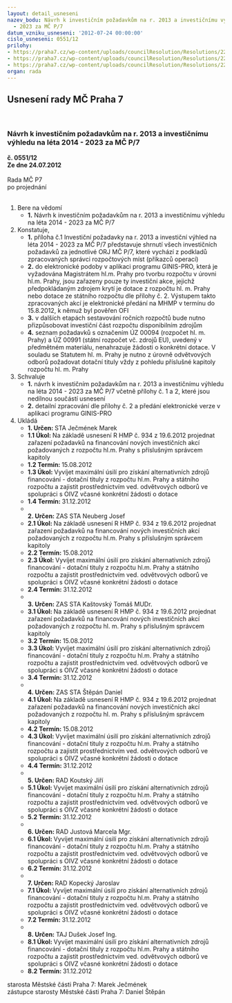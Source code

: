 ```yaml
---
layout: detail_usneseni
nazev_bodu: Návrh k investičním požadavkům na r. 2013 a investičnímu výhledu na léta  2014
  - 2023 za MČ P/7
datum_vzniku_usneseni: '2012-07-24 00:00:00'
cislo_usneseni: 0551/12
prilohy:
- https://praha7.cz/wp-content/uploads/councilResolution/Resolutions/22639/38-12-invest_v%c3%bdhled_2013-2023__p%c5%99%c3%adloha_%c4%8d_1.xls
- https://praha7.cz/wp-content/uploads/councilResolution/Resolutions/22639/38-12-invest_v%c3%bdhled_2013-2023__p%c5%99%c3%adloha_%c4%8d_2_mhp.xls
- https://praha7.cz/wp-content/uploads/councilResolution/Resolutions/22639/38-12-usnesen%c3%ad_rady_hmp_usnesen%c3%ad_%c4%8d.934_(ve%c5%99ejn%c3%bd).pdf
organ: rada
---
```

<div id="ucUsn_pList" class="usn">
	<span><h2>Usnesení rady MČ Praha 7 </h2>
<br></span><div class="standBody">
<span><h3>Návrh k investičním požadavkům na r. 2013 a investičnímu výhledu na léta  2014 - 2023 za MČ P/7</h3></span><div class="center">
		<strong>č. 0551/12</strong><br>
	</div>
<div class="center">
		<strong>Ze dne 24.07.2012</strong><br><br>
	</div>Rada MČ P7<br> po projednání<br><br><ol>
<li>Bere na vědomí<ul><li>
<strong>1.</strong> Návrh k investičním požadavkům na r. 2013 a investičnímu výhledu na léta  2014 - 2023 za MČ P/7</li></ul>
</li>
<li>Konstatuje,<ul>
<li>
<strong>1.</strong> příloha č.1 Investiční požadavky na r. 2013 a investiční výhled na léta  2014 - 2023 za MČ P/7 představuje shrnutí všech investičních požadavků za jednotlivé ORJ MČ P/7, které vychází z podkladů zpracovaných správci rozpočtových míst (příkazců operací)</li>
<li>
<strong>2.</strong> do elektronické podoby v aplikaci programu GINIS-PRO, která je vyžadována Magistrátem hl.m. Prahy pro tvorbu rozpočtu v úrovni hl.m. Prahy, jsou zařazeny pouze ty investiční akce, jejichž předpokládaným zdrojem krytí je dotace z rozpočtu hl. m. Prahy nebo dotace ze státního rozpočtu dle přílohy č. 2. Výstupem takto zpracovaných akcí je elektronické předání na MHMP v termínu do 15.8.2012, k němuž byl pověřen OFI  </li>
<li>
<strong>3.</strong> v dalších etapách sestavování ročních rozpočtů bude nutno přizpůsobovat investiční část rozpočtu disponibilním zdrojům</li>
<li>
<strong>4.</strong> seznam požadavků s označením ÚZ 00094 (rozpočet hl. m. Prahy) a ÚZ 00991 (státní rozpočet vč. zdrojů EU), uvedený v předmětném materiálu, nenahrazuje žádosti o konkrétní dotace. V souladu se Statutem hl. m. Prahy je nutno z úrovně odvětvových odborů požadovat dotační tituly vždy z pohledu příslušné kapitoly rozpočtu hl. m. Prahy</li>
</ul>
</li>
<li>Schvaluje<ul>
<li>
<strong>1.</strong> návrh k investičním požadavkům na r. 2013 a investičnímu výhledu na léta 2014 - 2023 za MČ P/7 včetně přílohy č. 1 a 2, které jsou nedílnou součástí usnesení </li>
<li>
<strong>2.</strong> detailní zpracování dle přílohy č. 2 a  předání elektronické verze v aplikaci programu GINIS-PRO </li>
</ul>
</li>
<li>Ukládá<ul>
<li>
<strong>1. Určen: </strong>STA Ječmének Marek</li>
<li>
<strong>1.1 Úkol: </strong>Na základě usnesení R HMP č. 934 z 19.6.2012 projednat zařazení požadavků na financování nových investičních akcí požadovaných z rozpočtu hl.m. Prahy s příslušným správcem kapitoly</li>
<li>
<strong>1.2 Termín: </strong>15.08.2012</li>
<li>
<strong>1.3 Úkol: </strong>Vyvíjet maximální úsilí pro získání alternativních zdrojů financování - dotační tituly z rozpočtu hl.m. Prahy a státního rozpočtu a zajistit prostřednictvím ved. odvětvových odborů ve spolupráci s OIVZ včasné konkrétní žádosti o dotace</li>
<li>
<strong>1.4 Termín: </strong>31.12.2012</li>
<li>
<strong><br>2. Určen: </strong>ZAS STA Neuberg Josef</li>
<li>
<strong>2.1 Úkol: </strong>Na základě usnesení R HMP č. 934 z 19.6.2012 projednat zařazení požadavků na financování nových investičních akcí požadovaných z rozpočtu hl.m. Prahy s příslušným správcem kapitoly</li>
<li>
<strong>2.2 Termín: </strong>15.08.2012</li>
<li>
<strong>2.3 Úkol: </strong>Vyvíjet maximální úsilí pro získání alternativních zdrojů financování - dotační tituly z rozpočtu hl.m. Prahy a státního rozpočtu a zajistit prostřednictvím ved. odvětvových odborů ve spolupráci s OIVZ včasné konkrétní žádosti o dotace</li>
<li>
<strong>2.4 Termín: </strong>31.12.2012</li>
<li>
<strong><br>3. Určen: </strong>ZAS STA Kaštovský Tomáš MUDr.</li>
<li>
<strong>3.1 Úkol: </strong>Na základě usnesení R HMP č. 934 z 19.6.2012 projednat zařazení požadavků na financování nových investičních akcí požadovaných z rozpočtu hl. m. Prahy s příslušným správcem kapitoly</li>
<li>
<strong>3.2 Termín: </strong>15.08.2012</li>
<li>
<strong>3.3 Úkol: </strong>Vyvíjet maximální úsilí pro získání alternativních zdrojů financování - dotační tituly z rozpočtu hl.m. Prahy a státního rozpočtu a zajistit prostřednictvím ved. odvětvových odborů ve spolupráci s OIVZ včasné konkrétní žádosti o dotace</li>
<li>
<strong>3.4 Termín: </strong>31.12.2012</li>
<li>
<strong><br>4. Určen: </strong>ZAS STA Štěpán Daniel</li>
<li>
<strong>4.1 Úkol: </strong>Na základě usnesení R HMP č. 934 z 19.6.2012 projednat zařazení požadavků na financování nových investičních akcí požadovaných z rozpočtu hl. m. Prahy s příslušným správcem kapitoly</li>
<li>
<strong>4.2 Termín: </strong>15.08.2012</li>
<li>
<strong>4.3 Úkol: </strong>Vyvíjet maximální úsilí pro získání alternativních zdrojů financování - dotační tituly z rozpočtu hl.m. Prahy a státního rozpočtu a zajistit prostřednictvím ved. odvětvových odborů ve spolupráci s OIVZ včasné konkrétní žádosti o dotace</li>
<li>
<strong>4.4 Termín: </strong>31.12.2012</li>
<li>
<strong><br>5. Určen: </strong>RAD Koutský Jiří</li>
<li>
<strong>5.1 Úkol: </strong>Vyvíjet maximální úsilí pro získání alternativních zdrojů financování - dotační tituly z rozpočtu hl.m. Prahy a státního rozpočtu a zajistit prostřednictvím ved. odvětvových odborů ve spolupráci s OIVZ včasné konkrétní žádosti o dotace</li>
<li>
<strong>5.2 Termín: </strong>31.12.2012</li>
<li>
<strong><br>6. Určen: </strong>RAD Justová Marcela Mgr.</li>
<li>
<strong>6.1 Úkol: </strong>Vyvíjet maximální úsilí pro získání alternativních zdrojů financování - dotační tituly z rozpočtu hl.m. Prahy a státního rozpočtu a zajistit prostřednictvím ved. odvětvových odborů ve spolupráci s OIVZ včasné konkrétní žádosti o dotace</li>
<li>
<strong>6.2 Termín: </strong>31.12.2012</li>
<li>
<strong><br>7. Určen: </strong>RAD Kopecký Jaroslav</li>
<li>
<strong>7.1 Úkol: </strong>Vyvíjet maximální úsilí pro získání alternativních zdrojů financování - dotační tituly z rozpočtu hl.m. Prahy a státního rozpočtu a zajistit prostřednictvím ved. odvětvových odborů ve spolupráci s OIVZ včasné konkrétní žádosti o dotace</li>
<li>
<strong>7.2 Termín: </strong>31.12.2012</li>
<li>
<strong><br>8. Určen: </strong>TAJ Dušek Josef Ing.</li>
<li>
<strong>8.1 Úkol: </strong>Vyvíjet maximální úsilí pro získání alternativních zdrojů financování - dotační tituly z rozpočtu hl.m. Prahy a státního rozpočtu a zajistit prostřednictvím ved. odvětvových odborů ve spolupráci s OIVZ včasné konkrétní žádosti o dotace</li>
<li>
<strong>8.2 Termín: </strong>31.12.2012</li>
</ul>
</li>
</ol>starosta Městské části Praha 7: Marek Ječmének<br>zástupce starosty Městské části Praha 7: Daniel Štěpán 
</div>
</div>